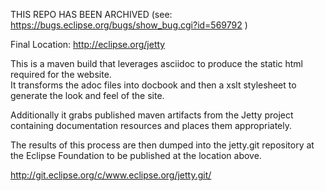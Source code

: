 THIS REPO HAS BEEN ARCHIVED (see: https://bugs.eclipse.org/bugs/show_bug.cgi?id=569792 )

Final Location: http://eclipse.org/jetty

This is a maven build that leverages asciidoc to produce the static html required for the website.  
It transforms the adoc files into docbook and then a xslt stylesheet to generate the look and feel of the site.

Additionally it grabs published maven artifacts from the Jetty project containing documentation resources and places them appropriately.

The results of this process are then dumped into the jetty.git repository at the Eclipse Foundation to be published at the location above.

http://git.eclipse.org/c/www.eclipse.org/jetty.git/
